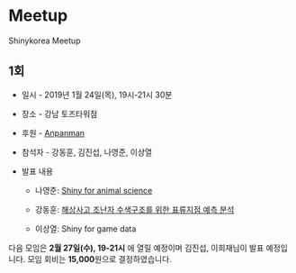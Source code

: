 # Meetup
Shinykorea Meetup 

## 1회

* 일시 - 2019년 1월 24일(목), 19시-21시 30분 

* 장소 - 강남 토즈타워점 

* 후원 - [Anpanman](https://www.anpanman.co.kr/)  

* 참석자 - 강동훈, 김진섭, 나영준, 이상열

* 발표 내용 
    + 나영준: [Shiny for animal science](https://github.com/YoungjunNa/2019Shiny_meetup)
    
    
    + 강동훈: [해상사고 조난자 수색구조를 위한 표류지점 예측 분석](http://marine.mt.co.kr/articleView.html?no=2018091010384484849&sec=experience)
    
    
    + 이상열: Shiny for game data
    
    
다음 모임은 **2월 27일(수), 19-21시** 에 열릴 예정이며 김진섭, 이희재님이 발표 예정입니다. 모임 회비는 **15,000**원으로 결정하였습니다.       

